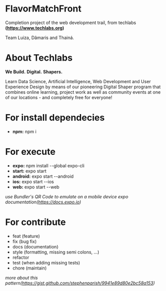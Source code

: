 # FlavorMatchFront

Completion project of the web development trail, from techlabs **(https://www.techlabs.org)**

Team Luiza, Dâmaris and Thainá.

# About Techlabs

**We Build.**
**Digital.**
**Shapers.**

Learn Data Science, Artificial Intelligence, Web Development and User Experience Design by means of our pioneering Digital Shaper program that combines online learning, project work as well as community events at one of our locations - and completely free for everyone!

# For install dependecies

- **npm:** npm i

# For execute

- **expo:** npm install --global expo-cli
- **start:** expo start
- **android:** expo start --android
- **ios:** expo start --ios
- **web:** expo start --web

_use Bundler's QR Code to emulate on a mobile device_
_expo documentation(https://docs.expo.io)_

# For contribute

- feat (feature)
- fix (bug fix)
- docs (documentation)
- style (formatting, missing semi colons, …)
- refactor
- test (when adding missing tests)
- chore (maintain)

_more about this pattern(https://gist.github.com/stephenparish/9941e89d80e2bc58a153)_
